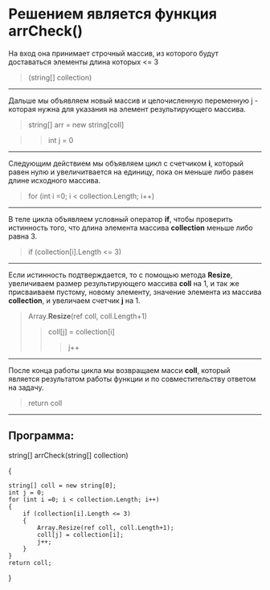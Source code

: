 # Решением является функция arrCheck()
На вход она принимает строчный массив, из которого будут доставаться элементы длина которых <= 3

>(string[] collection)
***
 Дальше мы объявляем новый массив и целочисленную переменную j - которая нужна для указания на элемент результирующего массива.
>string[] arr = new string[coll]

>> int j = 0
***
 Следующим действием мы объявляем цикл с счетчиком **i**, который равен нулю и увеличитвается на единицу, пока он меньше либо равен длине исходного массива.
>  for (int i =0; i < collection.Length; i++)
***
В теле цикла объявляем условный оператор **if**, чтобы проверить истинность того, что длина элемента массива **collection** меньше либо равна 3.
>if (collection[i].Length <= 3)
***
Если истинность подтверждается, то с помощью метода **Resize**, увеличиваем размер результирующего массива **coll** на 1, и так же присваиваем пустому, новому элементу, значение элемента из массива **collection**, и увеличаем счетчик **j** на 1.
>Array.**Resize**(ref coll, coll.Length+1)
>>coll[j] = collection[i]
>>>j++
***
После конца работы цикла мы возвращаем масси **coll**, который является результатом работы функции и по совместительству ответом на задачу.
>return coll
___
## Программа:
string[] arrCheck(string[] collection)

{

    string[] coll = new string[0];
    int j = 0;
    for (int i =0; i < collection.Length; i++)
    {
        if (collection[i].Length <= 3)
        {
            Array.Resize(ref coll, coll.Length+1);
            coll[j] = collection[i];
            j++;
        }
    }
    return coll;
}